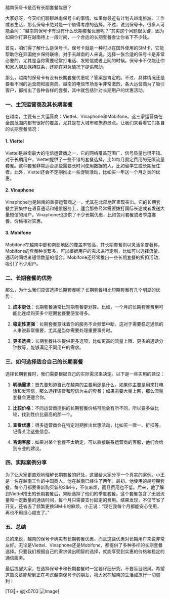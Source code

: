 越南保号卡是否有长期套餐优惠？

大家好呀，今天咱们聊聊越南保号卡的事情。如果你最近有计划去越南旅游、工作或者生活，那么保号卡绝对是一个值得考虑的选择。不过，说到保号卡，很多人可能会问：“越南的保号卡有没有什么长期套餐优惠呢？”其实这个问题很关键，因为如果你打算在越南待上一段时间，一个合适的长期套餐会让你省下不少钱。

首先，咱们得了解什么是保号卡。保号卡就是一种可以在国外使用的SIM卡，它能帮助你在异国他乡保持联络。对于去越南的人来说，选择一张合适的保号卡是非常必要的，尤其是当你需要经常打电话、发短信或者上网的时候。保号卡不仅能让你和家人朋友保持联系，还能在紧急情况下提供帮助。

那么，越南的保号卡有没有长期套餐优惠呢？答案是肯定的。不过，具体情况还是要看不同的运营商和服务商。越南的电信市场竞争非常激烈，各大运营商为了吸引客户，都推出了各种各样的套餐，其中就包括针对长期用户的优惠活动。

### 一、主流运营商及其长期套餐

在越南，主要有三大运营商：Viettel、Vinaphone和Mobifone。这三家运营商在全国范围内都有很好的覆盖，尤其是在大城市和旅游景点。让我们来看看它们各自的长期套餐情况：

#### 1. Viettel
Viettel是越南最大的电信运营商之一，它的网络覆盖范围广，信号质量也很不错。对于长期用户，Viettel提供了一些不错的套餐选择，比如每月固定费用的无限流量套餐。这种套餐非常适合那些需要长时间使用数据的人，比如留学生或长期居住者。此外，Viettel还会不定期推出一些促销活动，比如买一年送一个月之类的优惠。

#### 2. Vinaphone
Vinaphone也是越南的重要运营商之一，尤其在北部地区表现突出。它的长期套餐主要集中在语音通话和短信服务上，适合那些经常需要拨打国际长途或者发送大量短信的用户。Vinaphone也提供了不少长期优惠，比如包月套餐或者季度套餐，价格相对实惠。

#### 3. Mobifone
Mobifone在越南中部和南部地区的覆盖率较高，其长期套餐则以灵活多变著称。Mobifone的套餐种类繁多，可以根据用户的需求进行定制，比如可以选择流量、通话时间或者短信数量的组合。Mobifone还经常推出一些长期套餐的折扣活动，吸引了不少用户。

### 二、长期套餐的优势

那么，为什么我们应该选择长期套餐呢？长期套餐相比短期套餐有几个明显的优势：

1. **成本更低**：长期套餐通常比短期套餐更划算。比如，一个月的长期套餐费用可能比连续购买多个短期套餐要便宜得多。
   
2. **稳定性更强**：长期套餐意味着你的服务不会频繁中断。这对于需要稳定通信的人来说非常重要，尤其是当你需要处理重要事务时。

3. **更多选择**：长期套餐往往提供更多选项，比如更高的流量上限、更多的通话分钟数等，能够满足不同用户的需求。

### 三、如何选择适合自己的长期套餐

选择长期套餐时，我们需要根据自己的实际需求来决定。以下是一些实用的建议：

1. **明确需求**：首先要知道自己在越南的主要用途是什么。如果你主要是用来打电话和发短信，那么选择语音和短信为主的套餐；如果需要大量上网，那么流量套餐会更适合你。

2. **比较价格**：不同运营商提供的长期套餐价格可能会有所不同，所以要多做比较，找到性价比最高的那一个。

3. **查看优惠**：很多运营商会在特定时期推出优惠活动，比如买一赠一、折扣等，记得关注这些信息。

4. **咨询客服**：如果对某个套餐不太确定，可以直接联系运营商的客服，他们会给到专业的建议。

### 四、实际案例分享

为了让大家更直观地理解长期套餐的好处，这里给大家分享一个真实的案例。小王是一名在越南工作的中国商人，他在越南已经住了两年。最初，他使用的是短期套餐，每个月都要重新购买新的SIM卡，不仅麻烦，而且费用也不低。后来，他了解到Viettel推出的长期套餐后，果断选择了他们的季度套餐。这个套餐包含了无限流量和一定数量的通话时间，每个月只需要支付固定的费用。结果发现，不仅节省了开支，还省去了频繁更换SIM卡的麻烦。小王说：“现在我每个月都能安心使用，再也不用担心超支了。”

### 五、总结

总的来说，越南的保号卡确实有长期套餐优惠，而且这些优惠对长期用户来说非常友好。无论是Viettel、Vinaphone还是Mobifone，都提供了多种多样的长期套餐选择。只要我们根据自己的需求做出明智的选择，就能享受到实惠的价格和稳定的通信服务。

最后提醒大家，在选择保号卡和长期套餐时一定要仔细研究，不要盲目跟风。希望这篇文章能帮到正在考虑越南保号卡的朋友，祝大家在越南的生活或旅行一切顺利！

[TG💪+ @jx0703 ![Image](https://github.com/user-attachments/assets/dbca1d08-cadb-493c-b0ec-ad6f7a83f270)]